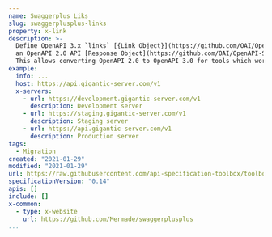 ```yaml
---
name: Swaggerplus Liks
slug: swaggerplusplus-links
property: x-link
description: >-
  Define OpenAPI 3.x `links` [{Link Object}](https://github.com/OAI/OpenAPI-Specification/blob/master/versions/3.0.0.md#link-object) map
  an OpenAPI 2.0 API [Response Object](https://github.com/OAI/OpenAPI-Specification/blob/master/versions/2.0.md#response-object).
  This allows converting OpenAPI 2.0 to OpenAPI 3.0 for tools which work with OpenAPI 3.0.
example:
  info: ...
  host: https://api.gigantic-server.com/v1
  x-servers:
    - url: https://development.gigantic-server.com/v1
      description: Development server
    - url: https://staging.gigantic-server.com/v1
      description: Staging server
    - url: https://api.gigantic-server.com/v1
      description: Production server
tags:
  - Migration
created: "2021-01-29"
modified: "2021-01-29"
url: https://raw.githubusercontent.com/api-specification-toolbox/toolbox/main/_extensions/
specificationVersion: "0.14"
apis: []
include: []
x-common:
  - type: x-website
    url: https://github.com/Mermade/swaggerplusplus
...
```

